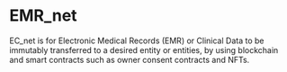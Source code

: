 # EMR_net

EC_net is for Electronic Medical Records (EMR) or Clinical Data to be immutably transferred to a desired entity or entities, by using blockchain and smart contracts such as owner consent contracts and NFTs.
